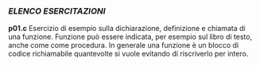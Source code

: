 ### *ELENCO ESERCITAZIONI*

**p01.c**
Esercizio di esempio sulla dichiarazione, definizione e chiamata di una funzione. Funzione può essere indicata, per esempio sul libro di testo, anche come come procedura. In generale una funzione è un blocco di codice richiamabile quantevolte si vuole	evitando di riscriverlo per intero.